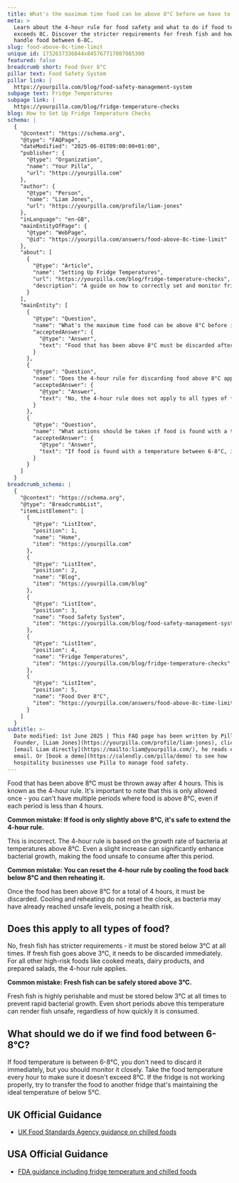 ```yaml
---
title: What's the maximum time food can be above 8°C before we have to throw it away?
meta: >
  Learn about the 4-hour rule for food safety and what to do if food temperature
  exceeds 8C. Discover the stricter requirements for fresh fish and how to
  handle food between 6-8C.
slug: food-above-8c-time-limit
unique id: 1732637336844x845767717807085300
featured: false
breadcrumb short: Food Over 8°C
pillar text: Food Safety System
pillar link: |
  https://yourpilla.com/blog/food-safety-management-system
subpage text: Fridge Temperatures
subpage link: |
  https://yourpilla.com/blog/fridge-temperature-checks
blog: How to Set Up Fridge Temperature Checks
schema: |
  {
    "@context": "https://schema.org",
    "@type": "FAQPage",
    "dateModified": "2025-06-01T09:00:00+01:00",
    "publisher": {
      "@type": "Organization",
      "name": "Your Pilla",
      "url": "https://yourpilla.com"
    },
    "author": {
      "@type": "Person",
      "name": "Liam Jones",
      "url": "https://yourpilla.com/profile/liam-jones"
    },
    "inLanguage": "en-GB",
    "mainEntityOfPage": {
      "@type": "WebPage",
      "@id": "https://yourpilla.com/answers/food-above-8c-time-limit"
    },
    "about": [
      {
        "@type": "Article",
        "name": "Setting Up Fridge Temperatures",
        "url": "https://yourpilla.com/blog/fridge-temperature-checks",
        "description": "A guide on how to correctly set and monitor fridge temperatures to ensure food safety."
      }
    ],
    "mainEntity": [
      {
        "@type": "Question",
        "name": "What's the maximum time food can be above 8°C before it must be discarded?",
        "acceptedAnswer": {
          "@type": "Answer",
          "text": "Food that has been above 8°C must be discarded after 4 hours. This rule is strictly applicable only once and cannot be applied multiple times for periods under 4 hours each."
        }
      },
      {
        "@type": "Question",
        "name": "Does the 4-hour rule for discarding food above 8°C apply to all types of food?",
        "acceptedAnswer": {
          "@type": "Answer",
          "text": "No, the 4-hour rule does not apply to all types of food. For example, fresh fish requires more stringent handling and must be stored below 3°C at all times, being discarded immediately if the temperature rises above this level. For other high-risk foods such as cooked meats, dairy products, and prepared salads, the 4-hour rule applies."
        }
      },
      {
        "@type": "Question",
        "name": "What actions should be taken if food is found with a temperature between 6-8°C?",
        "acceptedAnswer": {
          "@type": "Answer",
          "text": "If food is found with a temperature between 6-8°C, it does not need to be discarded immediately, but it should be closely monitored. Regular temperature checks, ideally every hour, should be made to ensure it does not rise above 8°C. If the fridge is malfunctioning, move the food to another fridge that maintains the temperature below 5°C."
        }
      }
    ]
  }
breadcrumb_schema: |
  {
    "@context": "https://schema.org",
    "@type": "BreadcrumbList",
    "itemListElement": [
      {
        "@type": "ListItem",
        "position": 1,
        "name": "Home",
        "item": "https://yourpilla.com"
      },
      {
        "@type": "ListItem",
        "position": 2,
        "name": "Blog",
        "item": "https://yourpilla.com/blog"
      },
      {
        "@type": "ListItem",
        "position": 3,
        "name": "Food Safety System",
        "item": "https://yourpilla.com/blog/food-safety-management-system"
      },
      {
        "@type": "ListItem",
        "position": 4,
        "name": "Fridge Temperatures",
        "item": "https://yourpilla.com/blog/fridge-temperature-checks"
      },
      {
        "@type": "ListItem",
        "position": 5,
        "name": "Food Over 8°C",
        "item": "https://yourpilla.com/answers/food-above-8c-time-limit"
      }
    ]
  }
subtitle: >-
  Date modified: 1st June 2025 | This FAQ page has been written by Pilla
  Founder, [Liam Jones](https://yourpilla.com/profile/liam-jones), click to
  [email Liam directly](https://mailto:liam@yourpilla.com/), he reads every
  email. Or [book a demo](https://calendly.com/pilla/demo) to see how
  hospitality businesses use Pilla to manage food safety.
---
```

Food that has been above 8°C must be thrown away after 4 hours. This is known as the 4-hour rule. It's important to note that this is only allowed once - you can't have multiple periods where food is above 8°C, even if each period is less than 4 hours.

**Common mistake: If food is only slightly above 8°C, it's safe to extend the 4-hour rule.**

This is incorrect. The 4-hour rule is based on the growth rate of bacteria at temperatures above 8°C. Even a slight increase can significantly enhance bacterial growth, making the food unsafe to consume after this period.

**Common mistake: You can reset the 4-hour rule by cooling the food back below 8°C and then reheating it.**

Once the food has been above 8°C for a total of 4 hours, it must be discarded. Cooling and reheating do not reset the clock, as bacteria may have already reached unsafe levels, posing a health risk.

## Does this apply to all types of food?

No, fresh fish has stricter requirements - it must be stored below 3°C at all times. If fresh fish goes above 3°C, it needs to be discarded immediately. For all other high-risk foods like cooked meats, dairy products, and prepared salads, the 4-hour rule applies.

**Common mistake: Fresh fish can be safely stored above 3°C.**

Fresh fish is highly perishable and must be stored below 3°C at all times to prevent rapid bacterial growth. Even short periods above this temperature can render fish unsafe, regardless of how quickly it is consumed.

## What should we do if we find food between 6-8°C?

If food temperature is between 6-8°C, you don't need to discard it immediately, but you should monitor it closely. Take the food temperature every hour to make sure it doesn't exceed 8°C. If the fridge is not working properly, try to transfer the food to another fridge that's maintaining the ideal temperature of below 5°C.

## UK Official Guidance

-   [UK Food Standards Agency guidance on chilled foods](https://www.food.gov.uk/safety-hygiene/how-to-chill-freeze-and-defrost-food-safely)

## USA Official Guidance

-   [FDA guidance including fridge temperature and chilled foods](https://www.fda.gov/consumers/consumer-updates/are-you-storing-food-safely)
